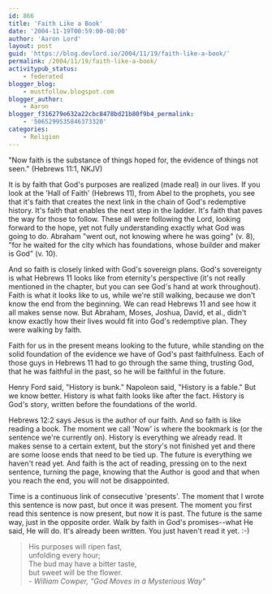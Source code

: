 ```yaml
---
id: 866
title: 'Faith Like a Book'
date: '2004-11-19T00:59:00-08:00'
author: 'Aaron Lord'
layout: post
guid: 'https://blog.devlord.io/2004/11/19/faith-like-a-book/'
permalink: /2004/11/19/faith-like-a-book/
activitypub_status:
    - federated
blogger_blog:
    - mustfollow.blogspot.com
blogger_author:
    - Aaron
blogger_f316279e632a22cbc8478bd21b80f9b4_permalink:
    - '5065299535846373320'
categories:
    - Religion
---
```


"Now faith is the substance of things hoped for, the evidence of things not seen." (Hebrews 11:1, NKJV)

It is by faith that God's purposes are realized (made real) in our lives. If you look at the 'Hall of Faith' (Hebrews 11), from Abel to the prophets, you see that it's faith that creates the next link in the chain of God's redemptive history. It's faith that enables the next step in the ladder. It's faith that paves the way for those to follow. These all were following the Lord, looking forward to the hope, yet not fully understanding exactly what God was going to do. Abraham "went out, not knowing where he was going" (v. 8), "for he waited for the city which has foundations, whose builder and maker is God" (v. 10).

And so faith is closely linked with God's sovereign plans. God's sovereignty is what Hebrews 11 looks like from eternity's perspective (it's not really mentioned in the chapter, but you can see God's hand at work throughout). Faith is what it looks like to us, while we're still walking, because we don't know the end from the beginning. We can read Hebrews 11 and see how it all makes sense now. But Abraham, Moses, Joshua, David, et al., didn't know exactly how their lives would fit into God's redemptive plan. They were walking by faith.

Faith for us in the present means looking to the future, while standing on the solid foundation of the evidence we have of God's past faithfulness. Each of those guys in Hebrews 11 had to go through the same thing, trusting God, that he was faithful in the past, so he will be faithful in the future.

Henry Ford said, "History is bunk." Napoleon said, "History is a fable." But we know better. History is what faith looks like after the fact. History is God's story, written before the foundations of the world.

Hebrews 12:2 says Jesus is the author of our faith. And so faith is like reading a book. The moment we call 'Now' is where the bookmark is (or the sentence we're currently on). History is everything we already read. It makes sense to a certain extent, but the story's not finished yet and there are some loose ends that need to be tied up. The future is everything we haven't read yet. And faith is the act of reading, pressing on to the next sentence, turning the page, knowing that the Author is good and that when you reach the end, you will not be disappointed.

Time is a continuous link of consecutive 'presents'. The moment that I wrote this sentence is now past, but once it was present. The moment you first read this sentence is now present, but now it is past. The future is the same way, just in the opposite order. Walk by faith in God's promises--what He said, He will do. It's already been written. You just haven't read it yet. :-)

> His purposes will ripen fast,  
> unfolding every hour;  
> The bud may have a bitter taste,  
> but sweet will be the flower.  
> <i>- William Cowper, "God Moves in a Mysterious Way"</i>
